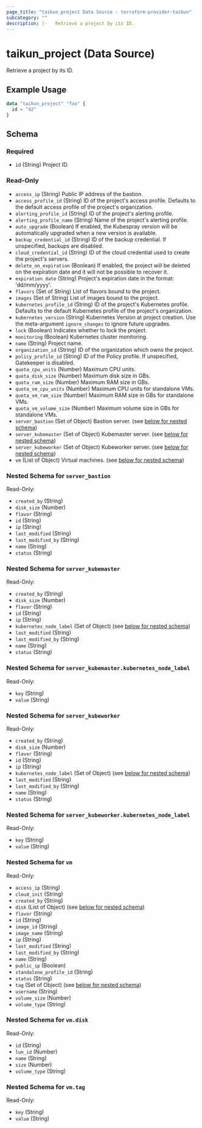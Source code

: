 ```yaml
---
page_title: "taikun_project Data Source - terraform-provider-taikun"
subcategory: ""
description: |-   Retrieve a project by its ID.
---
```


# taikun_project (Data Source)

Retrieve a project by its ID.

## Example Usage

```terraform
data "taikun_project" "foo" {
  id = "42"
}
```

<!-- schema generated by tfplugindocs -->
## Schema

### Required

- `id` (String) Project ID.

### Read-Only

- `access_ip` (String) Public IP address of the bastion.
- `access_profile_id` (String) ID of the project's access profile. Defaults to the default access profile of the project's organization.
- `alerting_profile_id` (String) ID of the project's alerting profile.
- `alerting_profile_name` (String) Name of the project's alerting profile.
- `auto_upgrade` (Boolean) If enabled, the Kubespray version will be automatically upgraded when a new version is available.
- `backup_credential_id` (String) ID of the backup credential. If unspecified, backups are disabled.
- `cloud_credential_id` (String) ID of the cloud credential used to create the project's servers.
- `delete_on_expiration` (Boolean) If enabled, the project will be deleted on the expiration date and it will not be possible to recover it.
- `expiration_date` (String) Project's expiration date in the format: 'dd/mm/yyyy'.
- `flavors` (Set of String) List of flavors bound to the project.
- `images` (Set of String) List of images bound to the project.
- `kubernetes_profile_id` (String) ID of the project's Kubernetes profile. Defaults to the default Kubernetes profile of the project's organization.
- `kubernetes_version` (String) Kubernetes Version at project creation. Use the meta-argument `ignore_changes` to ignore future upgrades.
- `lock` (Boolean) Indicates whether to lock the project.
- `monitoring` (Boolean) Kubernetes cluster monitoring.
- `name` (String) Project name.
- `organization_id` (String) ID of the organization which owns the project.
- `policy_profile_id` (String) ID of the Policy profile. If unspecified, Gatekeeper is disabled.
- `quota_cpu_units` (Number) Maximum CPU units.
- `quota_disk_size` (Number) Maximum disk size in GBs.
- `quota_ram_size` (Number) Maximum RAM size in GBs.
- `quota_vm_cpu_units` (Number) Maximum CPU units for standalone VMs.
- `quota_vm_ram_size` (Number) Maximum RAM size in GBs for standalone VMs.
- `quota_vm_volume_size` (Number) Maximum volume size in GBs for standalone VMs.
- `server_bastion` (Set of Object) Bastion server. (see [below for nested schema](#nestedatt--server_bastion))
- `server_kubemaster` (Set of Object) Kubemaster server. (see [below for nested schema](#nestedatt--server_kubemaster))
- `server_kubeworker` (Set of Object) Kubeworker server. (see [below for nested schema](#nestedatt--server_kubeworker))
- `vm` (List of Object) Virtual machines. (see [below for nested schema](#nestedatt--vm))

<a id="nestedatt--server_bastion"></a>
### Nested Schema for `server_bastion`

Read-Only:

- `created_by` (String)
- `disk_size` (Number)
- `flavor` (String)
- `id` (String)
- `ip` (String)
- `last_modified` (String)
- `last_modified_by` (String)
- `name` (String)
- `status` (String)


<a id="nestedatt--server_kubemaster"></a>
### Nested Schema for `server_kubemaster`

Read-Only:

- `created_by` (String)
- `disk_size` (Number)
- `flavor` (String)
- `id` (String)
- `ip` (String)
- `kubernetes_node_label` (Set of Object) (see [below for nested schema](#nestedobjatt--server_kubemaster--kubernetes_node_label))
- `last_modified` (String)
- `last_modified_by` (String)
- `name` (String)
- `status` (String)

<a id="nestedobjatt--server_kubemaster--kubernetes_node_label"></a>
### Nested Schema for `server_kubemaster.kubernetes_node_label`

Read-Only:

- `key` (String)
- `value` (String)



<a id="nestedatt--server_kubeworker"></a>
### Nested Schema for `server_kubeworker`

Read-Only:

- `created_by` (String)
- `disk_size` (Number)
- `flavor` (String)
- `id` (String)
- `ip` (String)
- `kubernetes_node_label` (Set of Object) (see [below for nested schema](#nestedobjatt--server_kubeworker--kubernetes_node_label))
- `last_modified` (String)
- `last_modified_by` (String)
- `name` (String)
- `status` (String)

<a id="nestedobjatt--server_kubeworker--kubernetes_node_label"></a>
### Nested Schema for `server_kubeworker.kubernetes_node_label`

Read-Only:

- `key` (String)
- `value` (String)



<a id="nestedatt--vm"></a>
### Nested Schema for `vm`

Read-Only:

- `access_ip` (String)
- `cloud_init` (String)
- `created_by` (String)
- `disk` (List of Object) (see [below for nested schema](#nestedobjatt--vm--disk))
- `flavor` (String)
- `id` (String)
- `image_id` (String)
- `image_name` (String)
- `ip` (String)
- `last_modified` (String)
- `last_modified_by` (String)
- `name` (String)
- `public_ip` (Boolean)
- `standalone_profile_id` (String)
- `status` (String)
- `tag` (Set of Object) (see [below for nested schema](#nestedobjatt--vm--tag))
- `username` (String)
- `volume_size` (Number)
- `volume_type` (String)

<a id="nestedobjatt--vm--disk"></a>
### Nested Schema for `vm.disk`

Read-Only:

[//]: # (- `device_name` &#40;String&#41;)
- `id` (String)
- `lun_id` (Number)
- `name` (String)
- `size` (Number)
- `volume_type` (String)


<a id="nestedobjatt--vm--tag"></a>
### Nested Schema for `vm.tag`

Read-Only:

- `key` (String)
- `value` (String)



